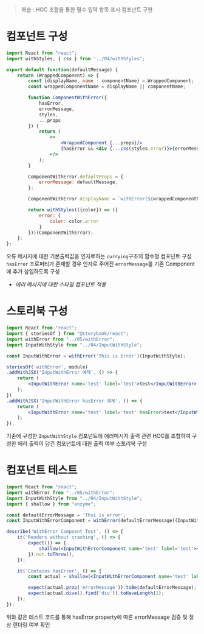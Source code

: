 >복습 : HOC 조합을 통한 필수 입력 항목 표시 컴포넌트 구현

# 컴포넌트 구성
```jsx
import React from "react";
import withStyles, { css } from '../04/withStyles';

export default function(defaultMessage) {
    return (WrappedComponent) => {
        const {displayName, name : componentName} = WrappedComponent;
        const wrappedComponentName = displayName || componentName;

        function ComponentWithError({
            hasError,
            errorMessage,
            styles,
            ...props
        }) {
            return (
                <>
                    <WrappedComponent {...props}/>
                    {hasError && <div {...css(styles.error)}>{errorMessage}</div>}
                </>
            );
        }

        ComponentWithError.defaultProps = {
            errorMessage: defaultMessage,
        };

        ComponentWithError.displayName = `withError(${wrappedComponentName})`;

        return withStyles(({color}) => ({
            error: {
                color: color.error
            }
        }))(ComponentWithError);
    };
};
```

오류 메시지에 대한 기본출력값을 인자로하는 `currying`구조의 함수형 컴포넌트 구성
`hasError` 프로퍼티가 존재할 경우 인자로 주어진 `errorMessage`를 기존 Component 에 추가 삽입하도록 구성
- *에러 메시지에 대한 스타일 컴포넌트 적용*

# 스토리북 구성
```jsx
import React from "react";
import { storiesOf } from "@storybook/react";
import withError from "../05/withError";
import InputWithStyle from "../04/InputWithStyle";

const InputWithError = withError('This is Error')(InputWithStyle);

storiesOf('withError', module)
.addWithJSX('InputWithError 예제', () => {
    return (
        <InputWithError name='test' label='test'>test</InputWithError>
    );
})
.addWithJSX('InputWithError hasError 예제', () => {
    return (
        <InputWithError name='test' label='test' hasError>test</InputWithError>
    );
});
```

기존에 구성한 `InputWithStyle` 컴포넌트에 에러메시지 출력 관련 HOC를 조합하여 구성한 에러 출력이 담긴 컴포넌트에 대한 출력 여부 스토리북 구성

# 컴포넌트 테스트
```jsx
import React from "react";
import withError from "../05/withError";
import InputWithStyle from "../04/InputWithStyle";
import { shallow } from "enzyme";

const defaultErrorMessage = 'Thsi is error';
const InputWithErrorComponent = withError(defaultErrorMessage)(InputWithStyle);

describe('WithError Compoent Test', () => {
    it('Renders without crashing', () => {
        expect(() => {
            shallow(<InputWithErrorComponent name='test' label='test'></InputWithErrorComponent>);
        }).not.toThrow();
    });

    it('Contains hasError', () => {
        const actual = shallow(<InputWithErrorComponent name='test' label='test' hasError></InputWithErrorComponent>);

        expect(actual.prop('errorMessage')).toBe(defaultErrorMessage);
        expect(actual.dive().find('div')).toHaveLength(1);
    });
});
```

위와 같은 테스트 코드를 통해 hasError property에 따른 errorMessage 검증 및 정상 렌더링 여부 확인